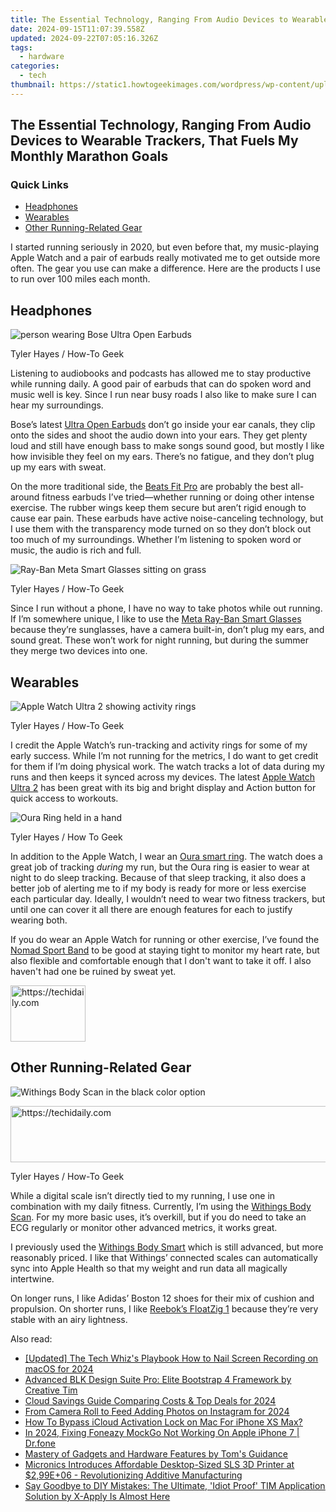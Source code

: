 ```yaml
---
title: The Essential Technology, Ranging From Audio Devices to Wearable Trackers, That Fuels My Monthly Marathon Goals
date: 2024-09-15T11:07:39.558Z
updated: 2024-09-22T07:05:16.326Z
tags:
  - hardware
categories:
  - tech
thumbnail: https://static1.howtogeekimages.com/wordpress/wp-content/uploads/wm/2024/05/running-shoes-with-an-apple-watch-and-earbuds.jpg
---
```


## The Essential Technology, Ranging From Audio Devices to Wearable Trackers, That Fuels My Monthly Marathon Goals

### Quick Links

* [Headphones](https://youtube-lab.techidaily.com/iscover-the-leading-free-naming-resources-11-must-have-makers/)
* [Wearables](https://video-capture.techidaily.com/new-obsudios-analysis-selecting-the-ideal-recording-software/)
* [Other Running-Related Gear](https://network-issues.techidaily.com/addressing-stuttery-screens-on-windows-7/)

 I started running seriously in 2020, but even before that, my music-playing Apple Watch and a pair of earbuds really motivated me to get outside more often. The gear you use can make a difference. Here are the products I use to run over 100 miles each month.

##  Headphones

![person wearing Bose Ultra Open Earbuds](https://static1.howtogeekimages.com/wordpress/wp-content/uploads/wm/2024/02/person-wearing-bose-ultra-open-earbuds.JPG) 

Tyler Hayes / How-To Geek

 Listening to audiobooks and podcasts has allowed me to stay productive while running daily. A good pair of earbuds that can do spoken word and music well is key. Since I run near busy roads I also like to make sure I can hear my surroundings.

 Bose’s latest [Ultra Open Earbuds](https://location-social.techidaily.com/in-2024-how-to-pause-life360-location-sharing-for-realme-narzo-n55-drfone-by-drfone-virtual-android/) don’t go inside your ear canals, they clip onto the sides and shoot the audio down into your ears. They get plenty loud and still have enough bass to make songs sound good, but mostly I like how invisible they feel on my ears. There’s no fatigue, and they don’t plug up my ears with sweat.

 On the more traditional side, the [Beats Fit Pro](https://www.amazon.com/Beats-Fit-Pro-Cancelling-Built/dp/B09JL41N9C?tag=hotoge-20&ascsubtag=UUhtgUeUpU2002948&asc%5Frefurl=https%3A%2F%2Fwww.howtogeek.com%2Ffrom-earbuds-to-fitness-trackers-this-is-the-tech-i-use-to-run-100-miles-a-month%2F&asc%5Fcampaign=Authority) are probably the best all-around fitness earbuds I’ve tried—whether running or doing other intense exercise. The rubber wings keep them secure but aren’t rigid enough to cause ear pain. These earbuds have active noise-canceling technology, but I use them with the transparency mode turned on so they don’t block out too much of my surroundings. Whether I’m listening to spoken word or music, the audio is rich and full.

![Ray-Ban Meta Smart Glasses sitting on grass](https://static1.howtogeekimages.com/wordpress/wp-content/uploads/wm/2023/10/ray-ban-meta-smart-glasses-sitting-on-grass.JPG) 

Tyler Hayes / How-To Geek

 Since I run without a phone, I have no way to take photos while out running. If I’m somewhere unique, I like to use the [Meta Ray-Ban Smart Glasses](https://fox-that.techidaily.com/safari-on-iphone-running-slow-learn-how-to-make-it-zoom-ahead-in-just-4-steps/) because they’re sunglasses, have a camera built-in, don’t plug my ears, and sound great. These won’t work for night running, but during the summer they merge two devices into one.

##  Wearables

![Apple Watch Ultra 2 showing activity rings](https://static1.howtogeekimages.com/wordpress/wp-content/uploads/wm/2023/10/apple-watch-ultra-2-showing-activity-rings-2.JPG) 

Tyler Hayes / How-To Geek

 I credit the Apple Watch’s run-tracking and activity rings for some of my early success. While I’m not running for the metrics, I do want to get credit for them if I’m doing physical work. The watch tracks a lot of data during my runs and then keeps it synced across my devices. The latest [Apple Watch Ultra 2](https://youtube-help.techidaily.com/new-mastering-your-youtube-pinpointing-a-specialized-audience/) has been great with its big and bright display and Action button for quick access to workouts.

![Oura Ring held in a hand](https://static1.howtogeekimages.com/wordpress/wp-content/uploads/wm/2024/04/oura-ring-held-in-a-hand.jpg) 

Tyler Hayes / How To Geek

 In addition to the Apple Watch, I wear an [Oura smart ring](https://tech-recovery.techidaily.com/step-by-step-fix-for-coredll-absent-mistake-on-your-computer/). The watch does a great job of tracking _during_ my run, but the Oura ring is easier to wear at night to do sleep tracking. Because of that sleep tracking, it also does a better job of alerting me to if my body is ready for more or less exercise each particular day. Ideally, I wouldn’t need to wear two fitness trackers, but until one can cover it all there are enough features for each to justify wearing both.

 If you do wear an Apple Watch for running or other exercise, I’ve found the [Nomad Sport Band](https://shop-links.co/link/?exclusive=1&publisher_slug=itechdaily19598&url=https%3A%2F%2Fwww.anrdoezrs.net%2Flinks%2F3607085%2Ftype%2Fdlg%2Fsid%2FUUhtgUeUpU2002948%2Fhttps%3A%2F%2Fnomadgoods.com%2Fproducts%2Fsport-band-night-watch-red) to be good at staying tight to monitor my heart rate, but also flexible and comfortable enough that I don't want to take it off. I also haven't had one be ruined by sweat yet.

<!-- affiliate ads begin -->
<a href="https://25home.pxf.io/c/5597632/2148636/16836" target="_top" id="2148636">
  <img src="//a.impactradius-go.com/display-ad/16836-2148636" border="0" alt="https://techidaily.com" width="120" height="90"/>
</a>
<img height="0" width="0" src="https://25home.pxf.io/i/5597632/2148636/16836" style="position:absolute;visibility:hidden;" border="0" />
<!-- affiliate ads end -->

##  Other Running-Related Gear

![Withings Body Scan in the black color option](https://static1.howtogeekimages.com/wordpress/wp-content/uploads/wm/2024/01/withings-body-scan-in-the-black-color-option.JPG) 

<!-- affiliate ads begin -->
<a href="https://appsumo.8odi.net/c/5597632/2037334/7443" target="_top" id="2037334">
  <img src="//a.impactradius-go.com/display-ad/7443-2037334" border="0" alt="https://techidaily.com" width="728" height="90"/>
</a>
<img height="0" width="0" src="https://appsumo.8odi.net/i/5597632/2037334/7443" style="position:absolute;visibility:hidden;" border="0" />
<!-- affiliate ads end -->

Tyler Hayes / How-To Geek

 While a digital scale isn’t directly tied to my running, I use one in combination with my daily fitness. Currently, I’m using the [Withings Body Scan](https://activate-lock.techidaily.com/in-2024-3-easy-methods-to-unlock-icloud-locked-apple-iphone-15-plusipadipod-by-drfone-ios/). For my more basic uses, it’s overkill, but if you do need to take an ECG regularly or monitor other advanced metrics, it works great.

 I previously used the [Withings Body Smart](https://extra-tips.techidaily.com/the-pinnacle-of-editing-reviewing-movavi-pro-video-2024plus/) which is still advanced, but more reasonably priced. I like that Withings’ connected scales can automatically sync into Apple Health so that my weight and run data all magically intertwine.

 On longer runs, I like Adidas’ Boston 12 shoes for their mix of cushion and propulsion. On shorter runs, I like [Reebok’s FloatZig 1](https://www.reebok.com/p/100206594/floatzig-1-shoes) because they’re very stable with an airy lightness.

<ins class="adsbygoogle"
     style="display:block"
     data-ad-format="autorelaxed"
     data-ad-client="ca-pub-7571918770474297"
     data-ad-slot="1223367746"></ins>

<ins class="adsbygoogle"
     style="display:block"
     data-ad-client="ca-pub-7571918770474297"
     data-ad-slot="8358498916"
     data-ad-format="auto"
     data-full-width-responsive="true"></ins>

<span class="atpl-alsoreadstyle">Also read:</span>
<div><ul>
<li><a href="https://digital-screen-recording.techidaily.com/updated-the-tech-whizs-playbook-how-to-nail-screen-recording-on-macos-for-2024/"><u>[Updated] The Tech Whiz's Playbook How to Nail Screen Recording on macOS for 2024</u></a></li>
<li><a href="https://discover-exceptional.techidaily.com/advanced-blk-design-suite-pro-elite-bootstrap-4-framework-by-creative-tim/"><u>Advanced BLK Design Suite Pro: Elite Bootstrap 4 Framework by Creative Tim</u></a></li>
<li><a href="https://extra-lessons.techidaily.com/cloud-savings-guide-comparing-costs-and-top-deals-for-2024/"><u>Cloud Savings Guide Comparing Costs & Top Deals for 2024</u></a></li>
<li><a href="https://some-knowledge.techidaily.com/from-camera-roll-to-feed-adding-photos-on-instagram-for-2024/"><u>From Camera Roll to Feed Adding Photos on Instagram for 2024</u></a></li>
<li><a href="https://activate-lock.techidaily.com/how-to-bypass-icloud-activation-lock-on-mac-for-iphone-xs-max-by-drfone-ios/"><u>How To Bypass iCloud Activation Lock on Mac For iPhone XS Max?</u></a></li>
<li><a href="https://review-topics.techidaily.com/in-2024-fixing-foneazy-mockgo-not-working-on-apple-iphone-7-drfone-by-drfone-virtual-ios/"><u>In 2024, Fixing Foneazy MockGo Not Working On Apple iPhone 7 | Dr.fone</u></a></li>
<li><a href="https://hardware-tips.techidaily.com/mastery-of-gadgets-and-hardware-features-by-toms-guidance/"><u>Mastery of Gadgets and Hardware Features by Tom's Guidance</u></a></li>
<li><a href="https://hardware-tips.techidaily.com/micronics-introduces-affordable-desktop-sized-sls-3d-printer-at-299eplus06-revolutionizing-additive-manufacturing/"><u>Micronics Introduces Affordable Desktop-Sized SLS 3D Printer at $2,99E+06 - Revolutionizing Additive Manufacturing</u></a></li>
<li><a href="https://hardware-tips.techidaily.com/1723175724997-say-goodbye-to-diy-mistakes-the-ultimate-idiot-proof-tim-application-solution-by-x-apply-is-almost-here/"><u>Say Goodbye to DIY Mistakes: The Ultimate, 'Idiot Proof' TIM Application Solution by X-Apply Is Almost Here</u></a></li>
</ul></div>

